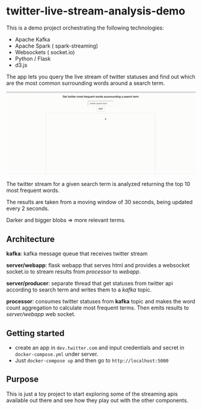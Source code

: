 # twitter-live-stream-analysis-demo

This is a demo project orchestrating the following technologies:

* Apache Kafka
* Apache Spark ( spark-streaming)
* Websockets ( socket.io)
* Python / Flask
* d3.js 

The app lets you query the live stream of twitter statuses and find out which are the most common surrounding words around a search term. 

![](out.gif)


The twitter stream for a given search term is analyzed returning the top 10 most frequent words. 

The results are taken from a moving window of 30 seconds, being updated every 2 seconds.

Darker and bigger blobs  =>  more relevant terms.


##  Architecture

**kafka**: kafka message queue that receives twitter stream

**server/webapp**: flask webapp that serves html and provides a websocket socket.io to stream results from *processor* to *webapp*. 

**server/producer**: separate thread that get statuses from twitter api according to search term and writes them to a *kafka* topic.

**processor**:  consumes twitter statuses from **kafka** topic and makes the word count aggregation to calculate most frequent terms. Then emits results to *server/webapp* web socket.


## Getting started
* create an app in `dev.twitter.com` and input credentials and secret in `docker-compose.yml` under server.
* Just `docker-compose up` and then go to `http://localhost:5000`

## Purpose

This is just a toy project to start exploring some of the streaming apis available out there and see how they play out with the other components.